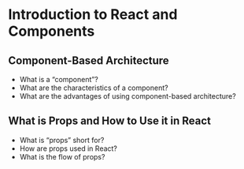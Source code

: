 # Introduction to React and Components

## Component-Based Architecture

- What is a “component”?
- What are the characteristics of a component?
- What are the advantages of using component-based architecture?


## What is Props and How to Use it in React

- What is “props” short for?
- How are props used in React?
- What is the flow of props?
